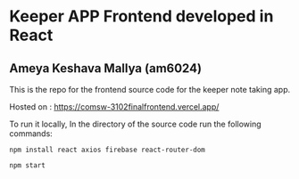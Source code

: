 # Keeper APP Frontend developed in React
## Ameya Keshava Mallya (am6024)

This is the repo for the frontend source code for the keeper note taking app.

Hosted on : https://comsw-3102finalfrontend.vercel.app/

To run it locally, In the directory of the source code run the following commands:
```
npm install react axios firebase react-router-dom
```
```
npm start
```
